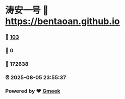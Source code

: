 # 涛安一号 :link: https://bentaoan.github.io 
### :page_facing_up: [103](https://bentaoan.github.io/tag.html) 
### :speech_balloon: 0 
### :hibiscus: 172638 
### :alarm_clock: 2025-08-05 23:55:37 
### Powered by :heart: [Gmeek](https://github.com/Meekdai/Gmeek)
